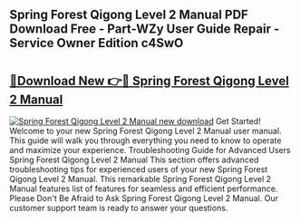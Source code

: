 ## Spring Forest Qigong Level 2 Manual PDF Download Free - Part-WZy User Guide Repair - Service Owner Edition c4SwO

# <h2><a href="http://bc81833.oget.top/?id=Spring+Forest+Qigong+Level+2+Manual">🔗Download New 👉🔴 Spring Forest Qigong Level 2 Manual</a></h2>

[![Spring Forest Qigong Level 2 Manual new download](https://i.imgur.com/5g1atiW.png)](http://bc81833.oget.top/?id=Spring+Forest+Qigong+Level+2+Manual)
Get Started! Welcome to your new Spring Forest Qigong Level 2 Manual user manual. This guide will walk you through everything you need to know to operate and maximize your experience. Troubleshooting Guide for Advanced Users Spring Forest Qigong Level 2 Manual This section offers advanced troubleshooting tips for experienced users of your new Spring Forest Qigong Level 2 Manual. This remarkable Spring Forest Qigong Level 2 Manual features list of features for seamless and efficient performance. Please Don't Be Afraid to Ask Spring Forest Qigong Level 2 Manual. Our customer support team is ready to answer your questions.
